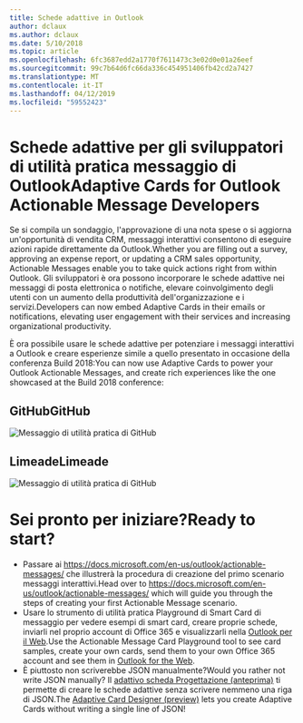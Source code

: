 ```yaml
---
title: Schede adattive in Outlook
author: dclaux
ms.author: dclaux
ms.date: 5/10/2018
ms.topic: article
ms.openlocfilehash: 6fc3687edd2a1770f7611473c3e02d0e01a26eef
ms.sourcegitcommit: 99c7b64d6fc66da336c454951406fb42cd2a7427
ms.translationtype: MT
ms.contentlocale: it-IT
ms.lasthandoff: 04/12/2019
ms.locfileid: "59552423"
---
```

# <a name="adaptive-cards-for-outlook-actionable-message-developers"></a><span data-ttu-id="7c9b5-102">Schede adattive per gli sviluppatori di utilità pratica messaggio di Outlook</span><span class="sxs-lookup"><span data-stu-id="7c9b5-102">Adaptive Cards for Outlook Actionable Message Developers</span></span>

<span data-ttu-id="7c9b5-103">Se si compila un sondaggio, l'approvazione di una nota spese o si aggiorna un'opportunità di vendita CRM, messaggi interattivi consentono di eseguire azioni rapide direttamente da Outlook.</span><span class="sxs-lookup"><span data-stu-id="7c9b5-103">Whether you are filling out a survey, approving an expense report, or updating a CRM sales opportunity, Actionable Messages enable you to take quick actions right from within Outlook.</span></span> <span data-ttu-id="7c9b5-104">Gli sviluppatori è ora possono incorporare le schede adattive nei messaggi di posta elettronica o notifiche, elevare coinvolgimento degli utenti con un aumento della produttività dell'organizzazione e i servizi.</span><span class="sxs-lookup"><span data-stu-id="7c9b5-104">Developers can now embed Adaptive Cards in their emails or notifications, elevating user engagement with their services and increasing organizational productivity.</span></span>

<span data-ttu-id="7c9b5-105">È ora possibile usare le schede adattive per potenziare i messaggi interattivi a Outlook e creare esperienze simile a quello presentato in occasione della conferenza Build 2018:</span><span class="sxs-lookup"><span data-stu-id="7c9b5-105">You can now use Adaptive Cards to power your Outlook Actionable Messages, and create rich experiences like the one showcased at the Build 2018 conference:</span></span>

## <a name="github"></a><span data-ttu-id="7c9b5-106">GitHub</span><span class="sxs-lookup"><span data-stu-id="7c9b5-106">GitHub</span></span>
![Messaggio di utilità pratica di GitHub](media/outlook/GitHub.png)

## <a name="limeade"></a><span data-ttu-id="7c9b5-108">Limeade</span><span class="sxs-lookup"><span data-stu-id="7c9b5-108">Limeade</span></span>
![Messaggio di utilità pratica di GitHub](media/outlook/Limeade.jpg)


# <a name="ready-to-start"></a><span data-ttu-id="7c9b5-110">Sei pronto per iniziare?</span><span class="sxs-lookup"><span data-stu-id="7c9b5-110">Ready to start?</span></span>

- <span data-ttu-id="7c9b5-111">Passare ai https://docs.microsoft.com/en-us/outlook/actionable-messages/ che illustrerà la procedura di creazione del primo scenario messaggi interattivi.</span><span class="sxs-lookup"><span data-stu-id="7c9b5-111">Head over to https://docs.microsoft.com/en-us/outlook/actionable-messages/ which will guide you through the steps of creating your first Actionable Message scenario.</span></span>
- <span data-ttu-id="7c9b5-112">Usare lo strumento di utilità pratica Playground di Smart Card di messaggio per vedere esempi di smart card, creare proprie schede, inviarli nel proprio account di Office 365 e visualizzarli nella [Outlook per il Web](https://outlook.office.com).</span><span class="sxs-lookup"><span data-stu-id="7c9b5-112">Use the Actionable Message Card Playground tool to see card samples, create your own cards, send them to your own Office 365 account and see them in [Outlook for the Web](https://outlook.office.com).</span></span>
- <span data-ttu-id="7c9b5-113">È piuttosto non scriverebbe JSON manualmente?</span><span class="sxs-lookup"><span data-stu-id="7c9b5-113">Would you rather not write JSON manually?</span></span> <span data-ttu-id="7c9b5-114">Il [adattivo scheda Progettazione (anteprima)](https://acdesignerbeta.azurewebsites.net) ti permette di creare le schede adattive senza scrivere nemmeno una riga di JSON.</span><span class="sxs-lookup"><span data-stu-id="7c9b5-114">The [Adaptive Card Designer (preview)](https://acdesignerbeta.azurewebsites.net) lets you create Adaptive Cards without writing a single line of JSON!</span></span>
